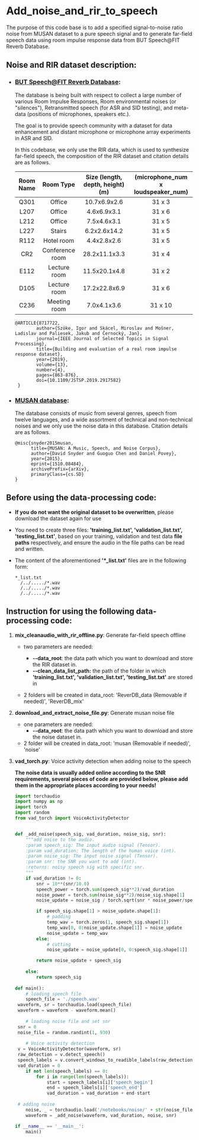 # Add_noise_and_rir_to_speech
The purpose of this code base is to add a specified signal-to-noise ratio noise from MUSAN dataset to a pure speech signal and to generate far-field speech data using room impulse response data from BUT Speech@FIT Reverb Database. 
## Noise and RIR dataset description:

- ### [BUT Speech@FIT Reverb Database](https://speech.fit.vutbr.cz/software/but-speech-fit-reverb-database ):

  The database is being built with respect to collect a large number of various Room Impulse Responses, Room environmental noises (or "silences"), Retransmitted speech (for ASR and SID testing), and meta-data (positions of microphones, speakers etc.).

  The goal is to provide speech community with a dataset for data enhancement and distant microphone or microphone array experiments in ASR and SID.

  In this codebase, we only use the RIR data, which is used to synthesize far-field speech, the composition of the RIR dataset and citation details are as follows.

  | Room Name |    Room Type    | Size (length, depth, height) (m) | (microphone_num x   loudspeaker_num) |
  | :-------: | :-------------: | :------------------------------: | :----------------------------------: |
  |   Q301    |     Office      |           10.7x6.9x2.6           |                31 x 3                |
  |   L207    |     Office      |           4.6x6.9x3.1            |                31 x 6                |
  |   L212    |     Office      |           7.5x4.6x3.1            |                31 x 5                |
  |   L227    |     Stairs      |           6.2x2.6x14.2           |                31 x 5                |
  |   R112    |   Hotel room    |           4.4x2.8x2.6            |                31 x 5                |
  |    CR2    | Conference room |          28.2x11.1x3.3           |                31 x 4                |
  |   E112    |  Lecture room   |          11.5x20.1x4.8           |                31 x 2                |
  |   D105    |  Lecture room   |          17.2x22.8x6.9           |                31 x 6                |
  |   C236    |  Meeting room   |           7.0x4.1x3.6            |               31 x 10                |

  ```
  @ARTICLE{8717722,
          author={Szöke, Igor and Skácel, Miroslav and Mošner, Ladislav and Paliesek, Jakub and Černocký, Jan},
          journal={IEEE Journal of Selected Topics in Signal Processing}, 
          title={Building and evaluation of a real room impulse response dataset}, 
          year={2019},
          volume={13},
          number={4},
          pages={863-876},
          doi={10.1109/JSTSP.2019.2917582}
   }
  ```

- ### [MUSAN database](https://arxiv.org/pdf/1510.08484):

  The database consists of music from several genres, speech from twelve languages, and a wide assortment of technical and non-technical noises and we only use the noise data in this database. Citation details are as follows.

  ```
  @misc{snyder2015musan,
        title={MUSAN: A Music, Speech, and Noise Corpus}, 
        author={David Snyder and Guoguo Chen and Daniel Povey},
        year={2015},
        eprint={1510.08484},
        archivePrefix={arXiv},
        primaryClass={cs.SD}
  }
  ```

  

## Before using the data-processing code:

- **If you do not want the original dataset to be overwritten**, please download the dataset again for use

- You need to create three files: **'training_list.txt', 'validation_list.txt', 'testing_list.txt'**, based on your training, validation and test data **file paths** respectively, and ensure the audio in the file paths can be read and written. 

- The content of the aforementioned **'*_list.txt'** files are in the following form:

  ```
  *_list.txt
  	/../...../*.wav
  	/../...../*.wav
  	/../...../*.wav
  ```

  

## Instruction for using the following data-processing code:

1. **mix_cleanaudio_with_rir_offline.py**: Generate far-field speech offline

   - two parameters are needed: 
     - **--data_root**: the data path which you want to download and store the RIR dataset in.
     - **--clean_data_list_path:** the path of the folder in which  **'training_list.txt', 'validation_list.txt', 'testing_list.txt'** are stored in

   - 2 folders will be created in data_root: 'ReverDB_data (Removable if needed)', 'ReverDB_mix'

     

2. **download_and_extract_noise_file.py**: Generate musan noise file

   - one parameters are needed: 
     - **--data_root**: the data path which you want to download and store the noise dataset in.
   - 2 folder will be created in data_root: 'musan (Removable if needed)', 'noise'

   

3. **vad_torch.py**: Voice activity detection when adding noise to the speech

   **The noise data is usually added online according to the SNR requirements, several pieces of code are provided below, please add them in the appropriate places according to your needs!**

   ```python
   import torchaudio
   import numpy as np
   import torch
   import random
   from vad_torch import VoiceActivityDetector
   
   
   def _add_noise(speech_sig, vad_duration, noise_sig, snr):
       """add noise to the audio.
       :param speech_sig: The input audio signal (Tensor).
       :param vad_duration: The length of the human voice (int).
       :param noise_sig: The input noise signal (Tensor).
       :param snr: the SNR you want to add (int).
       :returns: noisy speech sig with specific snr.
       """
       if vad_duration != 0:
           snr = 10**(snr/10.0)
           speech_power = torch.sum(speech_sig**2)/vad_duration
           noise_power = torch.sum(noise_sig**2)/noise_sig.shape[1]
           noise_update = noise_sig / torch.sqrt(snr * noise_power/speech_power)
   
           if speech_sig.shape[1] > noise_update.shape[1]:
               # padding
               temp_wav = torch.zeros(1, speech_sig.shape[1])
               temp_wav[0, 0:noise_update.shape[1]] = noise_update
               noise_update = temp_wav
           else:
               # cutting
               noise_update = noise_update[0, 0:speech_sig.shape[1]]
   
           return noise_update + speech_sig
       
       else:
           return speech_sig
       
   def main():
       # loading speech file
       speech_file = './speech.wav'
   	waveform, sr = torchaudio.load(speech_file)
   	waveform = waveform - waveform.mean()
   	
       # loading noise file and set snr
   	snr = 0       
   	noise_file = random.randint(1, 930)
   	
       # Voice activity detection
   	v = VoiceActivityDetector(waveform, sr)
   	raw_detection = v.detect_speech()
   	speech_labels = v.convert_windows_to_readible_labels(raw_detection)
   	vad_duration = 0
       if not len(speech_labels) == 0:
           for i in range(len(speech_labels)):
               start = speech_labels[i]['speech_begin']
               end = speech_labels[i]['speech_end']
               vad_duration = vad_duration + end-start
               
   	# adding noise
       noise, _ = torchaudio.load('/notebooks/noise/' + str(noise_file) + '.wav')
       waveform = _add_noise(waveform, vad_duration, noise, snr)
   
   if __name__ == '__main__':
       main()
   ```
